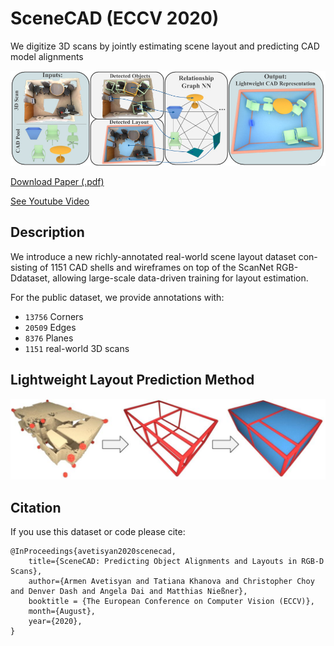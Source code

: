 # SceneCAD (ECCV 2020)

We digitize 3D scans by jointly estimating scene layout and predicting CAD model alignments 

<img src="github-pics/teaser.jpg" alt="SceneCAD" width="800" >

 
[Download Paper (.pdf)](https://arxiv.org/abs/2003.12622) 

[See Youtube Video](https://www.youtube.com/watch?v=F0DpggYByh0)


## Description

We introduce a new richly-annotated real-world scene layout dataset con-sisting of 1151 CAD shells and wireframes on top of the ScanNet RGB-Ddataset, allowing large-scale data-driven training for layout estimation.

For the public dataset, we provide annotations with:

* `13756` Corners
* `20509` Edges
* `8376` Planes
* `1151` real-world 3D scans


## Lightweight Layout Prediction Method

<img src="github-pics/corner_heatmaps.jpg" alt="Corner Heatmaps" width="800" >


## Citation

If you use this dataset or code please cite:

```
@InProceedings{avetisyan2020scenecad,
    title={SceneCAD: Predicting Object Alignments and Layouts in RGB-D Scans},
    author={Armen Avetisyan and Tatiana Khanova and Christopher Choy and Denver Dash and Angela Dai and Matthias Nießner},
    booktitle = {The European Conference on Computer Vision (ECCV)},
    month={August},
    year={2020},
}
```

